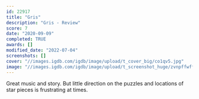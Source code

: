```yaml
---
id: 22917
title: "Gris"
description: "Gris - Review"
score: 7
date: "2020-09-09"
completed: TRUE
awards: []
modified_date: "2022-07-04"
screenshots: []
cover: "//images.igdb.com/igdb/image/upload/t_cover_big/co1qv5.jpg"
image: "//images.igdb.com/igdb/image/upload/t_screenshot_huge/zvnpffwff0em3mwhbpyl.jpg"
---
```

Great music and story. But little direction on the puzzles and locations of star pieces is frustrating at times.